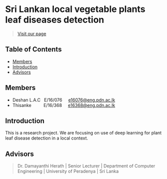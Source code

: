 
# Sri Lankan local vegetable plants leaf diseases detection
> [Visit our page](#) 

## Table of Contents

* [Members](#members)
* [Introduction](#introduction)
* [Advisors](#advisors)

## Members 
  * Deshan L.A.C &nbsp;&nbsp;E/16/076 &nbsp;&nbsp;&nbsp; e16076@eng.pdn.ac.lk
  * Thisanke &nbsp;&nbsp;&nbsp;&nbsp;&nbsp;&nbsp;&nbsp;&nbsp; E/16/368  &nbsp;&nbsp;&nbsp;&nbsp;e16368@eng.pdn.ac.lk

## Introduction

This is a research project. We are focusing on use of deep learning for plant leaf disease detection in a local context.

## Advisors

>Dr. Damayanthi Herath  |  Senior Lecturer  |   Department of Computer Engineering  |   University of Peradenya  |  Sri Lanka





